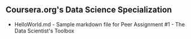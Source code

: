 ## Coursera.org's Data Science Specialization

* HelloWorld.md - Sample markdown file for Peer Assignment #1 - The Data Scientist's Toolbox
